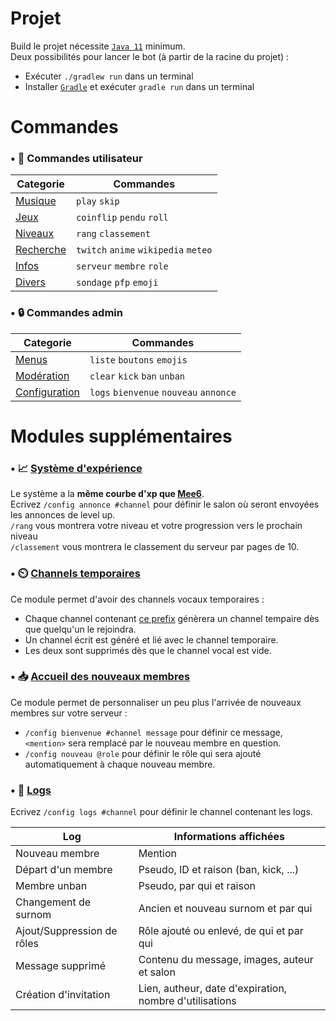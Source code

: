 # Projet

Build le projet nécessite [`Java 11`](https://adoptium.net/) minimum.<br>
Deux possibilités pour lancer le bot (à partir de la racine du projet) :
- Exécuter `./gradlew run` dans un terminal
- Installer [`Gradle`](https://gradle.org/install/) et exécuter `gradle run` dans un terminal

# Commandes

### • 🧍 Commandes utilisateur

| Categorie                                    | Commandes                            |
|----------------------------------------------|--------------------------------------|
| [Musique](./src/main/java/audio)             | `play` `skip`                        |
| [Jeux](./src/main/java/commands/games)       | `coinflip` `pendu` `roll`            |
| [Niveaux](./src/main/java/commands/levels)   | `rang` `classement`                  |
| [Recherche](./src/main/java/commands/search) | `twitch` `anime` `wikipedia` `meteo` |
| [Infos](./src/main/java/commands/infos)      | `serveur` `membre` `role`            |
| [Divers](./src/main/java/commands/misc)      | `sondage` `pfp` `emoji`              |

### • 🔒 Commandes admin

| Categorie                                         | Commandes                              |
|---------------------------------------------------|----------------------------------------|
| [Menus](./src/main/java/commands/menu)            | `liste` `boutons` `emojis`             |
| [Modération](./src/main/java/commands/moderation) | `clear` `kick` `ban` `unban`           |
| [Configuration](./src/main/java/commands/setup)   | `logs` `bienvenue` `nouveau` `annonce` |

# Modules supplémentaires

### • 📈 [Système d'expérience](./src/main/java/events/xp)

Le système a la **même courbe d'xp que [Mee6](https://mee6.xyz/)**. <br>
Ecrivez `/config annonce #channel` pour définir le salon où seront envoyées les annonces de level up.<br>
`/rang` vous montrera votre niveau et votre progression vers le prochain niveau<br>
`/classement` vous montrera le classement du serveur par pages de 10.

### • ⏲️ [Channels temporaires](./src/main/java/events/tempchannel)

Ce module permet d'avoir des channels vocaux temporaires :

- Chaque channel contenant [ce prefix](https://github.com/MrSpaar/Polybot/tree/master/javacord/src/main/java/events/tempchannel#L13) génèrera un channel tempaire dès que quelqu'un le rejoindra.
- Un channel écrit est généré et lié avec le channel temporaire.
- Les deux sont supprimés dès que le channel vocal est vide.

###  • 📥 [Accueil des nouveaux membres](./src/main/java/events/logs/MemberJoinEvent.java)

Ce module permet de personnaliser un peu plus l'arrivée de nouveaux membres sur votre serveur :
- `/config bienvenue #channel message` pour définir ce message,  `<mention>` sera remplacé par le nouveau membre en question.
- `/config nouveau @role` pour définir le rôle qui sera ajouté automatiquement à chaque nouveau membre.

### • 📝 [Logs](./src/main/java/events/logs)

Ecrivez `/config logs #channel` pour définir le channel contenant les logs.

| Log                        | Informations affichées                                  |
|----------------------------|---------------------------------------------------------|
| Nouveau membre             | Mention                                                 |
| Départ d'un membre         | Pseudo, ID et raison (ban, kick, ...)                   |
| Membre unban               | Pseudo, par qui et raison                               |
| Changement de surnom       | Ancien et nouveau surnom et par qui                     |
| Ajout/Suppression de rôles | Rôle ajouté ou enlevé, de qui et par qui                |
| Message supprimé           | Contenu du message, images, auteur et salon             |
| Création d'invitation      | Lien, autheur, date d'expiration, nombre d'utilisations |